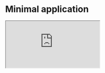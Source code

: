 # Minimal application

<iframe src="https://codesandbox.io/embed/stackino-due-minimal-application-shvvc?fontsize=12&codemirror=1&module=/src/index.tsx,/src/pages/home.tsx&view=split" title="stackino-due-hello-world" allow="geolocation; microphone; camera; midi; vr; accelerometer; gyroscope; payment; ambient-light-sensor; encrypted-media; usb" sandbox="allow-modals allow-forms allow-popups allow-scripts allow-same-origin"></iframe>